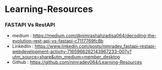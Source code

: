 # Learning-Resources

### FASTAPI Vs RestAPI 
* medium : https://medium.com/@nimrashahzadisa064/decoding-the-evolution-rest-api-vs-fastapi-c7117769fc8b
* Linkedlin : https://www.linkedin.com/posts/nimradev_fastapi-restapi-webdevelopment-activity-7165966262143967233-007y?utm_source=share&utm_medium=member_desktop
* Github : https://github.com/nimradev064/Learning-Resources
